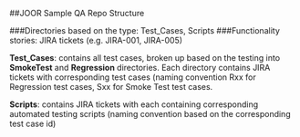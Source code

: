 ##JOOR Sample QA Repo Structure 


###Directories based on the type: Test_Cases, Scripts
###Functionality stories: JIRA tickets (e.g. JIRA-001, JIRA-005)

**Test_Cases**: contains all test cases, broken up based on the testing into **SmokeTest** and **Regression** directories. Each directory contains JIRA tickets with corresponding test cases (naming convention Rxx for Regression test cases, Sxx for Smoke Test test cases.

**Scripts**: contains JIRA tickets with each containing corresponding automated testing scripts (naming convention based on the corresponding test case id)
